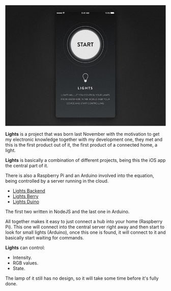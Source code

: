 <div align = "center">
<img src="https://github.com/RamonGilabert/Lights/blob/master/Resources/lights.jpg" />
<br>
</div>

**Lights** is a project that was born last November with the motivation to get my electronic knowledge together with my development one, they met and this is the first product out of it, the first product of a connected home, a light.

**Lights** is basically a combination of different projects, being this the iOS app the central part of it.

There is also a Raspberry Pi and an Arduino involved into the equation, being controlled by a server running in the cloud.

- [Lights Backend](https://github.com/RamonGilabert/Lights-Backend)
- [Lights Berry](https://github.com/RamonGilabert/Lights-Berry)
- [Lights Duino](https://github.com/RamonGilabert/Lights-Duino)

The first two written in NodeJS and the last one in Arduino.

All together makes it easy to just connect a hub into your home (Raspberry Pi). This one will connect into the central server right away and then start to look for small lights (Arduino), once this one is found, it will connect to it and basically start waiting for commands.

**Lights** can control:

- Intensity.
- RGB values.
- State.

The lamp of it still has no design, so it will take some time before it's fully done.
